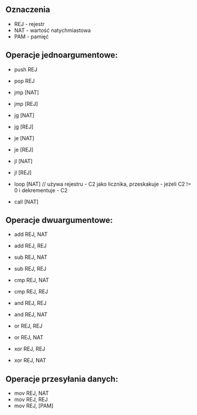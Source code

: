 ## Oznaczenia
- REJ - rejestr
- NAT - wartość natychmiastowa
- PAM - pamięć


## Operacje jednoargumentowe:
- push REJ
- pop REJ

- jmp [NAT]
- jmp [REJ]

- jg [NAT]
- jg [REJ]

- je [NAT]
- je [REJ]

- jl [NAT]
- jl [REJ]

- loop [NAT] // używa rejestru - C2 jako licznika, przeskakuje - jeżeli C2 != 0 i dekrementuje - C2
- call [NAT]


## Operacje dwuargumentowe:
- add REJ, NAT
- add REJ, REJ
- sub REJ, NAT
- sub REJ, REJ

- cmp REJ, NAT
- cmp REJ, REJ

- and REJ, REJ
- and REJ, NAT

- or REJ, REJ
- or REJ, NAT

- xor REJ, REJ
- xor REJ, NAT


## Operacje przesyłania danych:
- mov REJ, NAT
- mov REJ, REJ
- mov REJ, [PAM]

